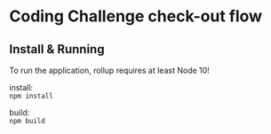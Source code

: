 # Coding Challenge check-out flow

## Install & Running    

To run the application, rollup requires at least Node 10!    

install:     
`npm install`    

build:     
`npm build`    


